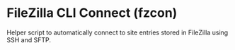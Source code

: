 # FileZilla CLI Connect (fzcon)
Helper script to automatically connect to site entries stored in FileZilla using SSH and SFTP.
